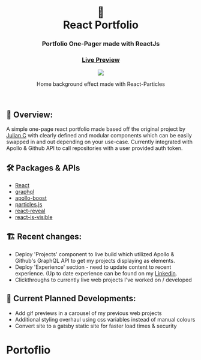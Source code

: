 <div align="center">
  <h1>🌵<br>React Portfolio</h1>
  <h3>Portfolio One-Pager made with ReactJs</h3>
  <h3><a href="https://matthewjigalin-react-portfolio.netlify.app/" target="_blank">Live Preview</a></h3>
</div>

<div align="center"><img src="https://user-images.githubusercontent.com/29565530/144163917-196b3e87-90e2-4615-b1c7-6a905533f34b.gif" /></div>
<div align="center">
  <p>Home background effect made with React-Particles</p>
</div>

<br>

## 💬 Overview:

A simple one-page react portfolio made based off the original project by [Julian C](https://github.com/juliancesaro) with clearly defined and modular components which can be easily swapped in and out depending on your use-case. Currently integrated with Apollo & Github API to call repositories with a user provided auth token.

## 🛠️ Packages & APIs

- [React](https://reactjs.org/)
- [graphql](https://graphql.org/) 
- [apollo-boost](https://www.apollographql.com/docs/react/get-started/)
- [particles.js](https://github.com/VincentGarreau/particles.js/)
- [react-reveal](https://github.com/rnosov/react-reveal)
- [react-is-visible](https://github.com/lessp/react-is-visible)

## 🏗️ Recent changes:

- Deploy 'Projects' component to live build which utilized Apollo & Github's GraphQL API to get my projects displaying as elements.
- Deploy 'Experience' section - need to update content to recent experience. (Up to date experience can be found on my <a href="https://www.linkedin.com/in/mjigalin/" target="_blank">Linkedin</a>.
- Clickthroughs to currently live web projects I've worked on / developed

## 🚧 Current Planned Developments:

- Add gif previews in a carousel of my previous web projects
- Additional styling overhaul using css variables instead of manual colours
- Convert site to a gatsby static site for faster load times & security


# Portoflio
